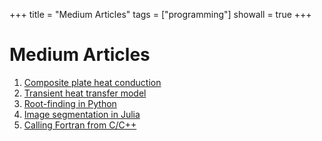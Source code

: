 +++
title   = "Medium Articles"
tags    = ["programming"]
showall = true
+++

# Medium Articles

1. [Composite plate heat conduction](01-Composite-Conduction)
1. [Transient heat transfer model](02-Part-Radiation-Heating)
1. [Root-finding in Python](04-Rootfinding-in-Python)
1. [Image segmentation in Julia](05-Image-Segmentation-in-Julia)
1. [Calling Fortran from C/C++](06-Calling-Fortran-from-C-C++)
<!-- 1. [Function Approximation](03-Function-Approximation) -->
